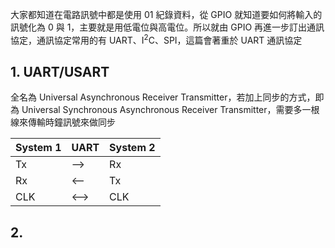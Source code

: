 大家都知道在電路訊號中都是使用 01 紀錄資料，從 GPIO 就知道要如何將輸入的訊號化為 0 與 1，主要就是用低電位與高電位。所以就由 GPIO 再進一步訂出通訊協定，通訊協定常用的有 UART、I<sup>2</sup>C、SPI，這篇會著重於 UART 通訊協定

## 1. UART/USART
全名為 Universal Asynchronous Receiver Transmitter，若加上同步的方式，即為 Universal Synchronous Asynchronous Receiver Transmitter，需要多一根線來傳輸時鐘訊號來做同步

| System 1 | UART | System 2 |
| --- | --- | --- |
| Tx | --> | Rx |
| Rx | <-- | Tx |
| CLK | <--> | CLK |

## 2.
